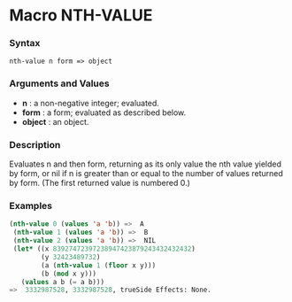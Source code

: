 <!-- Generated on 05/10/2020 by https://github.com/anto2oo/clhs-evolved -->

# Macro NTH-VALUE

### Syntax
`nth-value n form => object`  


### Arguments and Values
- **n** : a non-negative integer; evaluated.   
- **form** : a form; evaluated as described below.   
- **object** : an object.   


### Description
Evaluates n and then form, returning as its only value the nth value yielded by form, or nil if n is greater than or equal to the number of values returned by form. (The first returned value is numbered 0.)



### Examples
```lisp 
(nth-value 0 (values 'a 'b)) =>  A
 (nth-value 1 (values 'a 'b)) =>  B
 (nth-value 2 (values 'a 'b)) =>  NIL
 (let* ((x 83927472397238947423879243432432432)
        (y 32423489732)
        (a (nth-value 1 (floor x y)))
        (b (mod x y)))
   (values a b (= a b)))
=>  3332987528, 3332987528, trueSide Effects: None.
```
